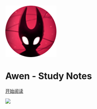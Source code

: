<!-- _coverpage.md -->

![logo](assets/img/Logo.png)

# **Awen - Study Notes**

[开始阅读](./README.md)

<!-- 背景图片 -->

![](https://img1.imgtp.com/2022/08/30/8CWoAV1s.png)
